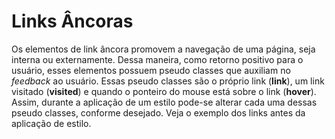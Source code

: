 # Links Âncoras

Os elementos de link âncora promovem a navegação de uma página, seja interna ou externamente. Dessa maneira, como retorno positivo para o usuário, esses elementos possuem pseudo classes que auxiliam no _feedback_ ao usuário. Essas pseudo classes são o próprio link \(**link**\), um link visitado \(**visited**\) e quando o ponteiro do mouse está sobre o link \(**hover**\). Assim, durante a aplicação de um estilo pode-se alterar cada uma dessas pseudo classes, conforme desejado. Veja o exemplo dos links antes da aplicação de estilo.



